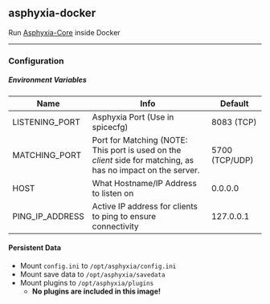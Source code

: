 ## asphyxia-docker

Run [Asphyxia-Core](https://asphyxia-core.github.io/) inside Docker

---

### Configuration

##### Environment Variables

| Name            | Info                                                                                                          | Default        |
| --------------- | ------------------------------------------------------------------------------------------------------------- | -------------- |
| LISTENING_PORT  | Asphyxia Port (Use in spicecfg)                                                                               | 8083 (TCP)     |
| MATCHING_PORT   | Port for Matching (NOTE: This port is used on the _client_ side for matching, as has no impact on the server. | 5700 (TCP/UDP) |
| HOST            | What Hostname/IP Address to listen on                                                                         | 0.0.0.0        |
| PING_IP_ADDRESS | Active IP address for clients to ping to ensure connectivity                                                  | 127.0.0.1      |
#### Persistent Data

- Mount `config.ini` to `/opt/asphyxia/config.ini`
- Mount save data to `/opt/asphyxia/savedata`
- Mount plugins to `/opt/asphyxia/plugins`
  - **No plugins are included in this image!**
